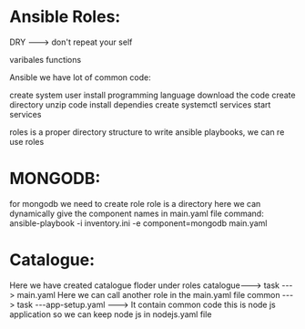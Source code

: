 Ansible Roles:
==============
DRY ---> don't repeat your self

varibales 
functions

Ansible we have lot of common code:

create system user
install programming language
download the code
create directory
unzip code
install dependies
create systemctl services
start services

roles is a proper directory structure to write ansible playbooks, we can re use roles


MONGODB:
=========
for mongodb we need to create role
role is a directory 
here we can dynamically give the component names in main.yaml file
command:
ansible-playbook -i inventory.ini -e component=mongodb main.yaml

Catalogue:
=============

Here we have created catalogue floder under roles
catalogue---> task ---> main.yaml 
Here we can call another role in the main.yaml file
common ---> task ---app-setup.yaml ---> It contain common code
this is node js application so we can keep node js in nodejs.yaml file




